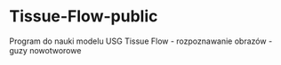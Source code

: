 # Tissue-Flow-public
Program do nauki modelu USG Tissue Flow - rozpoznawanie obrazów - guzy nowotworowe
